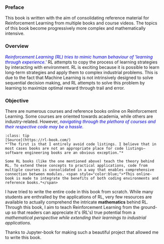 ### Preface
This book is written with the aim of consolidating reference material for Reinforcement Learning from multiple books and course videos. The topics of this book become progressively more complex and mathematically intensive.

### Overview

<span class = 'test' style="color:blue;">*Reinforcement Learning (RL) tries to mimic human behaviour of 'learning through experience.'*</span> RL attempts to copy the process of learning strategies by interacting with environment. RL is exciting because it is possible to learn long-term strategies and apply them to complex industrial problems. This is due to the fact that Machine Learning is not intrinsively designed to solve sequential decision making, and RL attempts to solve this problem by learning to maximize optimal reward through trail and error. 

### Objective
There are numerous courses and reference books online on Reinforcement Learning. Some courses are oriented towards academia, while others are industry-related. However, <span style="color:blue;">*navigating through the plethora of courses and their respective code may be a hassle.*</span>

```{admonition} Why this online-book?
:class: tip
[Source](https://rl-book.com/)
*"The first is that I entirely avoid code listings. I believe that in most cases books are not an appropriate place for code listings—software engineering books are an obvious exception."*

Some RL books (like the one mentioned above) teach the theory behind RL. To extend these concepts to practical applications, code from multiple courses is consolidated in a way that enables comprehensive connection between modules. <span style="color:blue;">*This online-book is made to integrate the benefits of both coding environments and reference books.*</span>
```
I have tried to write the entire code in this book from scratch. While many students are enthralled by the applications of RL, very few resources are available to actually comprehend the intricate **mathematics** behind RL. Through this book, I aim to teach Reinforcement Learning from the ground-up so that readers can appreciate it's (RL's) true potential from a *mathematical perspective while extending their learnings to industrial applications.*

Thanks to Jupyter-book for making such a beautiful project that allowed me to write this book.
